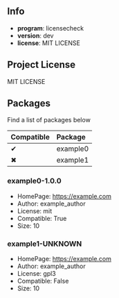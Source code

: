 ## Info

- **program**: licensecheck
- **version**: dev
- **license**: MIT LICENSE

## Project License

MIT LICENSE

## Packages

Find a list of packages below

|Compatible|Package|
|:--|:--|
|✔|example0|
|✖|example1|

### example0-1.0.0

- HomePage: https://example.com
- Author: example_author
- License: mit
- Compatible: True
- Size: 10

### example1-UNKNOWN

- HomePage: https://example.com
- Author: example_author
- License: gpl3
- Compatible: False
- Size: 10
